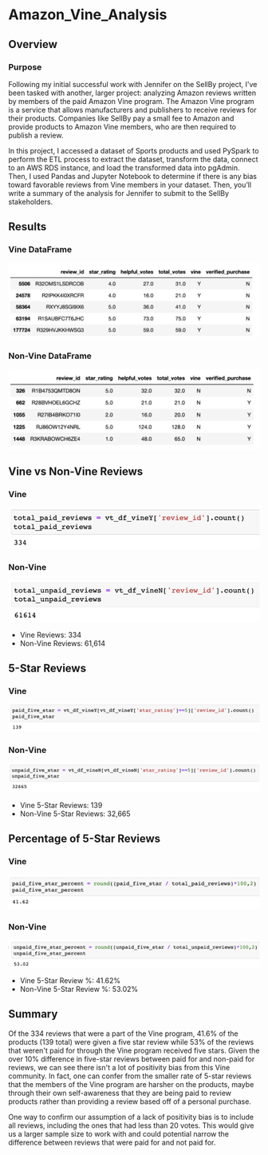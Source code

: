 # Amazon_Vine_Analysis
## Overview
### Purpose
Following my initial successful work with Jennifer on the SellBy project, I've been tasked with another, larger project: analyzing Amazon reviews written by members of the paid Amazon Vine program. The Amazon Vine program is a service that allows manufacturers and publishers to receive reviews for their products. Companies like SellBy pay a small fee to Amazon and provide products to Amazon Vine members, who are then required to publish a review.

In this project, I accessed a dataset of Sports products and used PySpark to perform the ETL process to extract the dataset, transform the data, connect to an AWS RDS instance, and load the transformed data into pgAdmin. Then, I used Pandas and Jupyter Notebook to determine if there is any bias toward favorable reviews from Vine members in your dataset. Then, you’ll write a summary of the analysis for Jennifer to submit to the SellBy stakeholders.

## Results

### Vine DataFrame
![Vine](paid_df.png)

### Non-Vine DataFrame
![Non-Vine](nonpaid_df.png)

## Vine vs Non-Vine Reviews

### Vine
![Vine](total_paid.png)
### Non-Vine
![Non-Vine](total_unpaid.png)

- Vine Reviews: 334
- Non-Vine Reviews: 61,614

## 5-Star Reviews

### Vine
![Vine](paid_fivestar.png)
### Non-Vine
![Non-Vine](unpaid_fivestar.png)

- Vine 5-Star Reviews: 139
- Non-Vine 5-Star Reviews: 32,665

## Percentage of 5-Star Reviews

### Vine
![Vine](paid_percent.png)
### Non-Vine
![Non-Vine](unpaid_percent.png)

- Vine 5-Star Review %: 41.62%
- Non-Vine 5-Star Review %: 53.02%

## Summary
Of the 334 reviews that were a part of the Vine program, 41.6% of the products (139 total) were given a five star review while 53% of the reviews that weren't paid for through the Vine program received five stars. Given the over 10% difference in five-star reviews between paid for and non-paid for reviews, we can see there isn't a lot of positivity bias from this Vine community. In fact, one can confer from the smaller rate of 5-star reviews that the members of the Vine program are harsher on the products, maybe through their own self-awareness that they are being paid to review products rather than providing a review based off of a personal purchase. 

One way to confirm our assumption of a lack of positivity bias is to include all reviews, including the ones that had less than 20 votes. This would give us a larger sample size to work with and could potential narrow the difference between reviews that were paid for and not paid for. 
